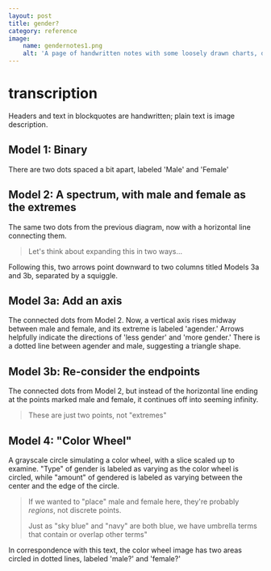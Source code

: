 ```yaml
---
layout: post
title: gender?
category: reference
image:
    name: gendernotes1.png
    alt: 'A page of handwritten notes with some loosely drawn charts, described further in the post.'
---
```


# transcription

Headers and text in blockquotes are handwritten; plain text is image description.

## Model 1: Binary

There are two dots spaced a bit apart, labeled 'Male' and 'Female'

## Model 2: A spectrum, with male and female as the extremes

The same two dots from the previous diagram, now with a horizontal line connecting them.

> Let's think about expanding this in two ways...

Following this, two arrows point downward to two columns titled Models 3a and 3b, separated by a squiggle.

## Model 3a: Add an axis

The connected dots from Model 2. Now, a vertical axis rises midway between male and female, and its extreme is labeled 'agender.' Arrows helpfully indicate the directions of 'less gender' and 'more gender.' There is a dotted line between agender and male, suggesting a triangle shape.

## Model 3b: Re-consider the endpoints

The connected dots from Model 2, but instead of the horizontal line ending at the points marked male and female, it continues off into seeming infinity.

> These are just two points, not "extremes"

## Model 4: "Color Wheel"

A grayscale circle simulating a color wheel, with a slice scaled up to examine. "Type" of gender is labeled as varying as the color wheel is circled, while "amount" of gendered is labeled as varying between the center and the edge of the circle.

> If we wanted to "place" male and female here, they're probably _regions_, not discrete points.
>
> Just as "sky blue" and "navy" are both blue, we have umbrella terms that contain or overlap other terms"

In correspondence with this text, the color wheel image has two areas circled in dotted lines, labeled 'male?' and 'female?'
